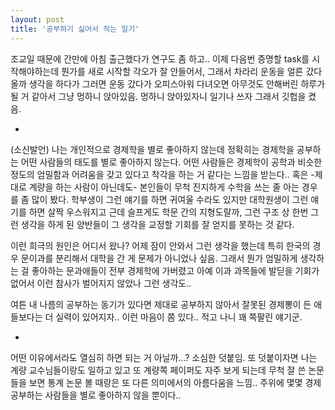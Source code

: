 ```yaml
---
layout: post
title: '공부하기 싫어서 적는 일기'
---
```


조교일 때문에 간만에 아침 출근했다가 연구도 좀 하고.. 이제 다음번 증명할 task를 시작해야하는데 뭔가를 새로 시작할 각오가 잘 안들어서, 그래서 차라리 운동을 얼른 갔다올까 생각을 하다가 그러면 운동 갔다가 오피스아워 다녀오면 아무것도 안해버린 하루가 될 거 같아서 그냥 멍하니 앉아있음. 멍하니 앉아있자니 일기나 쓰자 그래서 깃헙을 켰음.

-

(소신발언) 나는 개인적으로 경제학을 별로 좋아하지 않는데 정확히는 경제학을 공부하는 어떤 사람들의 태도를 별로 좋아하지 않는다. 어떤 사람들은 경제학이 공학과 비슷한 정도의 엄밀함과 어려움을 갖고 있다고 착각을 하는 거 같다는 느낌을 받는다.. 혹은 -제대로 계량을 하는 사람이 아닌데도- 본인들이 무척 진지하게 수학을 쓰는 줄 아는 경우를 좀 많이 봤다. 학부생이 그런 얘기를 하면 귀여울 수라도 있지만 대학원생이 그런 얘기를 하면 살짝 우스워지고 근데 슬프게도 학문 간의 지형도랄까, 그런 구조 상 한번 그런 생각을 하게 된 양반들이 그 생각을 교정할 기회를 잘 얻지를 못하는 것 같다.

이런 희극의 원인은 어디서 왔나? 어제 잠이 안와서 그런 생각을 했는데 특히 한국의 경우 문이과를 분리해서 대학을 간 게 문제가 아니었나 싶음. 그래서 뭔가 엄밀하게 생각하는 걸 좋아하는 문과애들이 전부 경제학에 가버렸고 아예 이과 과목들에 발딛을 기회가 없어서 이런 참사가 벌어지지 않았나 그런 생각도.. 

여튼 내 나름의 공부하는 동기가 있다면 제대로 공부하지 않아서 잘못된 경제뽕이 든 애들보다는 더 실력이 있어지자.. 이런 마음이 쫌 있다.. 적고 나니 꽤 쪽팔린 얘기군.

-

어떤 이유에서라도 열심히 하면 되는 거 아닐까...? 소심한 덧붙임. 또 덧붙이자면 나는 계량 교수님들이랑도 일하고 있고 또 계량쪽 페이퍼도 자주 보게 되는데 무척 잘 쓴 논문들을 보면 통계 논문 볼 때랑은 또 다른 의미에서의 아름다움을 느낌.. 주위에 몇몇 경제공부하는 사람들을 별로 좋아하지 않을 뿐이다..

